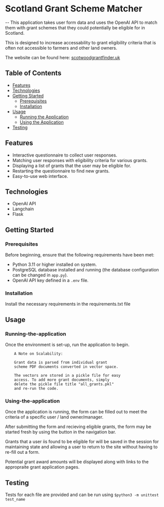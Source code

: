 # Scotland Grant Scheme Matcher
--
This application takes user form data and uses the OpenAI API to match them with grant schemes that they could potentially be eligible for in Scotland.

This is designed to increase accessability to grant eligibility criteria that is often not accessible to farmers and other land owners.

The website can be found here: [scotwoodgrantfinder.uk](http://scotwoodgrantfinder.uk/)

## Table of Contents

- [Features](#features)
- [Technologies](#technologies)
- [Getting Started](#getting-started)
  - [Prerequisites](#prerequisites)
  - [Installation](#installation)
- [Usage](#usage)
  - [Running the Application](#running-the-application)
  - [Using the Application](#using-the-application)
- [Testing](#testing)

## Features

- Interactive questionnaire to collect user responses.
- Matching user responses with eligibility criteria for various grants.
- Displaying a list of grants that the user may be eligible for.
- Restarting the questionnaire to find new grants.
- Easy-to-use web interface.

## Technologies

- OpenAI API
- Langchain
- Flask

## Getting Started

### Prerequisites

Before beginning, ensure that the following requirements have been met:

- Python 3.11 or higher installed on system.
- PostgreSQL database installed and running (the database configuration can be changed in `app.py`).
- OpenAI API key defined in a `.env` file.

### Installation

Install the necessary requirements in the requirements.txt file

## Usage

### Running-the-application

Once the environment is set-up, run the application to begin.


		A Note on Scalability: 
		
		Grant data is parsed from individual grant
		scheme PDF documents converted in vector space.
		
		The vectors are stored in a pickle file for easy
		access. To add more grant documents, simply
		delete the pickle file title "all_grants.pkl"
		and re-run the code.

### Using-the-application

Once the application is running, the form can be filled out to meet the criteria of a specific user / land owner/manager.

After submitting the form and recieving eligible grants, the form may be started fresh by using the button in the navigation bar.

Grants that a user iis found to be eligible for will be saved in the session for maintaining state and allowing a user to return to the site without having to re-fill out a form.

Potential grant award amounts will be displayed along with links to the appropraite grant application pages.

## Testing
		
Tests for each file are provided and can be run using `$python3 -m unittest test_name`
